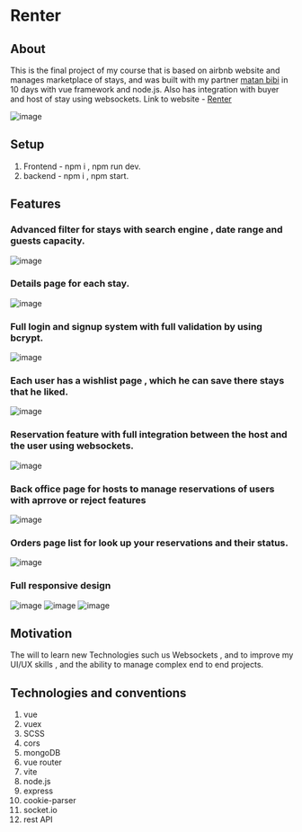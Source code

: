 # Renter
## About
This is the final project of my course that is based on airbnb website and manages
marketplace of stays, and was built with my partner [matan bibi](https://www.linkedin.com/in/matan-bibi-0a095624a/) in 10 days with vue
framework and node.js. Also has integration with buyer and host of stay using
websockets.
Link to website - [Renter](https://renter-mqln.onrender.com/#/)

![image](https://user-images.githubusercontent.com/114091759/224543030-6fe87c4f-db13-4bdd-b6b6-17f570af0a18.png)

## Setup
1. Frontend - npm i , npm run dev.
2. backend - npm i , npm start.

## Features
### Advanced filter for stays with search engine , date range and guests capacity.
![image](https://user-images.githubusercontent.com/114091759/224543057-faa33b2d-6e0b-48e5-a71f-e127307d34fa.png)
### Details page for each stay.
![image](https://user-images.githubusercontent.com/114091759/224543378-7970f331-c18a-4a83-915e-51c8292fa4fb.png)
### Full login and signup system with full validation by using bcrypt. 
![image](https://user-images.githubusercontent.com/114091759/224543401-59b81f0a-3e89-4e0b-96d6-2c2189e5e531.png)
### Each user has a wishlist page , which he can save there stays that he liked.
![image](https://user-images.githubusercontent.com/114091759/224543131-97d26f01-1eac-4697-819d-026fb15682db.png)
### Reservation feature with full integration between the host and the user using websockets.
![image](https://user-images.githubusercontent.com/114091759/224543167-fe711561-7d70-4f5b-8339-286050875c3f.png)
### Back office page for hosts to manage reservations of users with aprrove or reject features
![image](https://user-images.githubusercontent.com/114091759/224543446-e1c3415c-6fe8-49ea-989e-f787f44268a5.png)
### Orders page list for look up your reservations and their status.
![image](https://user-images.githubusercontent.com/114091759/224543197-ddabed1c-87b9-400b-8415-4f96975e73ab.png)
### Full responsive design
![image](https://user-images.githubusercontent.com/114091759/224543226-ba502a77-3379-496e-83a7-4e5edabc8684.png)
![image](https://user-images.githubusercontent.com/114091759/224543240-3f5bf1c2-e922-4443-b9a7-96e2f9b1a2ca.png)
![image](https://user-images.githubusercontent.com/114091759/224543255-f956adbc-6286-48da-8e52-42515d59f70a.png)

## Motivation
The will to learn new Technologies such us Websockets , and to improve my UI/UX skills , and the ability to manage complex 
end to end projects. 

## Technologies and conventions
1. vue
2. vuex
3. SCSS
4. cors
5. mongoDB
6. vue router
7. vite
8. node.js
9. express
10. cookie-parser
11. socket.io
12. rest API
